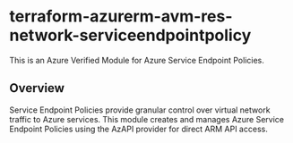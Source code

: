 # terraform-azurerm-avm-res-network-serviceendpointpolicy

This is an Azure Verified Module for Azure Service Endpoint Policies.

## Overview

Service Endpoint Policies provide granular control over virtual network traffic to Azure services. This module creates and manages Azure Service Endpoint Policies using the AzAPI provider for direct ARM API access.